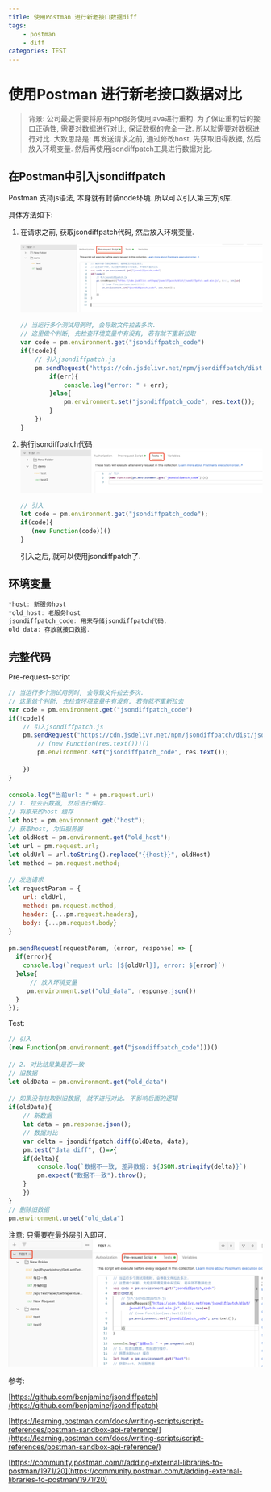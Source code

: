 ```yaml
---
title: 使用Postman 进行新老接口数据diff
tags: 
    - postman
    - diff
categories: TEST
---
```

# 使用Postman 进行新老接口数据对比

> 背景: 公司最近需要将原有php服务使用java进行重构. 为了保证重构后的接口正确性, 需要对数据进行对比, 保证数据的完全一致. 所以就需要对数据进行对比.
> 大致思路是: 再发送请求之前, 通过修改host, 先获取旧得数据, 然后放入环境变量. 然后再使用jsondiffpatch工具进行数据对比.

## 在Postman中引入jsondiffpatch

Postman 支持js语法, 本身就有封装node环境. 所以可以引入第三方js库.

具体方法如下:

1. 在请求之前, 获取jsondiffpatch代码, 然后放入环境变量.

    ![Untitled](media/Untitled.png)

    ```jsx
    // 当运行多个测试用例时, 会导致文件拉去多次. 
    // 这里做个判断, 先检查环境变量中有没有, 若有就不重新拉取
    var code = pm.environment.get("jsondiffpatch_code")
    if(!code){
        // 引入jsondiffpatch.js
        pm.sendRequest("https://cdn.jsdelivr.net/npm/jsondiffpatch/dist/jsondiffpatch.umd.min.js", (err, res)=>{
            if(err){
                console.log("error: " + err);
            }else{
                pm.environment.set("jsondiffpatch_code", res.text());
            }
        })
    }
    ```

2. 执行jsondiffpatch代码
![Untitled 1](media/Untitled%201.png)


    ```jsx
    // 引入
    let code = pm.environment.get("jsondiffpatch_code");
    if(code){
       (new Function(code))() 
    }
    ```

    引入之后, 就可以使用jsondiffpatch了.

## 环境变量

```jsx
*host: 新服务host
*old_host: 老服务host
jsondiffpatch_code: 用来存储jsondiffpatch代码.
old_data: 存放就接口数据.
```

## 完整代码

Pre-request-script

```jsx
// 当运行多个测试用例时, 会导致文件拉去多次. 
// 这里做个判断, 先检查环境变量中有没有, 若有就不重新拉去
var code = pm.environment.get("jsondiffpatch_code")
if(!code){
    // 引入jsondiffpatch.js
    pm.sendRequest("https://cdn.jsdelivr.net/npm/jsondiffpatch/dist/jsondiffpatch.umd.min.js", (err, res)=>{
        // (new Function(res.text()))()
        pm.environment.set("jsondiffpatch_code", res.text());
        
    })
}

console.log("当前url: " + pm.request.url)
// 1. 拉去旧数据, 然后进行缓存.
// 将原来的host 缓存
let host = pm.environment.get("host");
// 获取host, 为旧服务器
let oldHost = pm.environment.get("old_host");
let url = pm.request.url;
let oldUrl = url.toString().replace("{{host}}", oldHost)
let method = pm.request.method;

// 发送请求
let requestParam = {
    url: oldUrl,
    method: pm.request.method,
    header: {...pm.request.headers},
    body: {...pm.request.body}
}

pm.sendRequest(requestParam, (error, response) => {
  if(error){
    console.log(`request url: [${oldUrl}], error: ${error}`)
  }else{
      // 放入环境变量
     pm.environment.set("old_data", response.json()) 
  }
});
```

Test:

```jsx
// 引入
(new Function(pm.environment.get("jsondiffpatch_code")))()

// 2. 对比结果集是否一致
// 旧数据
let oldData = pm.environment.get("old_data")

// 如果没有拉取到旧数据, 就不进行对比. 不影响后面的逻辑
if(oldData){
    // 新数据
    let data = pm.response.json();
    // 数据对比
    var delta = jsondiffpatch.diff(oldData, data);
    pm.test("data diff", ()=>{
    if(delta){
        console.log(`数据不一致, 差异数据: ${JSON.stringify(delta)}`)
        pm.expect("数据不一致").throw();
    }
    })
}
// 删除旧数据
pm.environment.unset("old_data")
```

注意: 只需要在最外层引入即可.
![Untitled 2](media/Untitled%202.png)


参考:

[https://github.com/benjamine/jsondiffpatch](https://github.com/benjamine/jsondiffpatch)

[https://learning.postman.com/docs/writing-scripts/script-references/postman-sandbox-api-reference/](https://learning.postman.com/docs/writing-scripts/script-references/postman-sandbox-api-reference/)

[https://community.postman.com/t/adding-external-libraries-to-postman/1971/20](https://community.postman.com/t/adding-external-libraries-to-postman/1971/20)